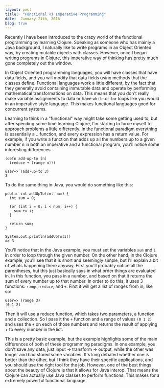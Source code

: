 ```yaml
---
layout: post
title:  "Functional vs Imperative Programming"
date:  January 21th, 2016
blog: true
---
```


Recently I have been introduced to the crazy world of the functional programming by learning Clojure. Speaking as someone who has mainly a Java background, I naturally like to write programs in an Object Oriented way, by creating mutable objects with classes. However, once I began writing programs in Clojure, this imperative way of thinking has pretty much gone completely out the window.

In Object Oriented programming languages, you will have classes that have data fields, and you will modify that data fields using methods that the classes define. Functional languages work a little different, by the fact that they generally avoid containing immutable data and operate by performing mathematical transformations on data. This means that you don't really make variable assignments to data or have `while` or `for` loops like you would in an imperative style language. This makes functional languages good for concurrent systems.

Learning to think in a "functional" way might take some getting used to, but after spending some time learning Clojure, I'm starting to force myself to approach problems a little differently. In the functional paradigm everything is essentially a ...function, and every expression has a return value. For example, if you write a function that adds up all the numbers up to a given number n in both an imperative and a functional program, you'll notice some interesting differences.

    (defn add-up-to [n]
      (reduce + (range n)))

    user=> (add-up-to 3)
    3

To do the same thing in Java, you would do something like this:

    public int addUpTo(int num) {
      int sum = 0;

      for (int i = 0; i < num; i++) {
        sum += i;
      }

      return sum;
    }

    System.out.println(addUpTo(3))
    => 3

You'll notice that in the Java example, you must set the variables `sum` and `i` in order to loop through the given number. On the other hand, in the Clojure example, you'll see that it is short and seemingly simple, but I'll explain a bit of whats happening there anyway. First you'll probably notice all the parentheses, but this just basically says in what order things are evaluated in. In this function, you pass in a number, and based on that it returns the sum of every number up to that number. In order to do this, it uses 3 functions: `range`, `reduce`, and `+`. First it will get a list of ranges from in, like so:

    user=> (range 3)
    (0 1 2)

Then it will use a reduce function, which takes two parameters, a function and a collection. So I pass it the `+` function and a range of values `(0 1 2)` and uses the `+` on each of those numbers and returns the result of applying + to every number in the list.

This is a pretty basic example, but the example highlights some of the main differences of both of these programming paradigms. In one example, you don't save any data, just input -> transform -> output, while the other was longer and had stored some variables. It's long debated whether one is better than the other, but I think they have their specific applications, and you should use the right tool for the job. However, one of the best things about the beauty of Clojure is that it allows for Java interop. That means the Clojure can actually use Java classes to perform functions. This makes for a extremely powerful functional language.
